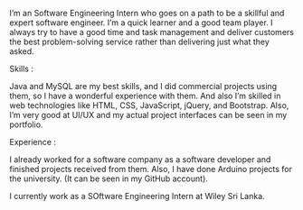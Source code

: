 I’m an Software Engineering Intern who goes on a path to be a skillful and expert software engineer. I’m a quick learner and a good team player. I always try to have a good time and task management and deliver customers the best problem-solving service rather than delivering just what they asked.

Skills : 

Java and MySQL are my best skills, and I did commercial projects using them, so I have a wonderful experience with them. And also I’m skilled in web technologies like HTML, CSS, JavaScript, jQuery, and Bootstrap. Also, I’m very good at UI/UX and my actual project interfaces can be seen in my portfolio. 

Experience :

I already worked for a software company as a software developer and finished projects received from them. Also, I have done Arduino projects for the university. (It can be seen in my GitHub account). 

I currently work as a SOftware Engineering Intern at Wiley Sri Lanka.
